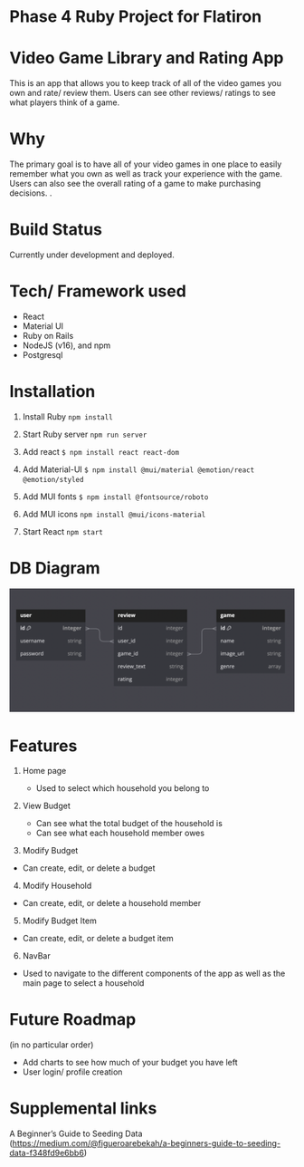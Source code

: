 # Phase 4 Ruby Project for Flatiron

# Video Game Library and Rating App

This is an app that allows you to keep track of all of the video games you own and rate/ review them. Users can see other reviews/ ratings to see what players think of a game.

# Why

The primary goal is to have all of your video games in one place to easily remember what you own as well as track your experience with the game. Users can also see the overall rating of a game to make purchasing decisions. .

# Build Status

Currently under development and deployed.

# Tech/ Framework used

- React
- Material UI
- Ruby on Rails
- NodeJS (v16), and npm
- Postgresql

# Installation

1. Install Ruby `npm install`

2. Start Ruby server `npm run server`

3. Add react `$ npm install react react-dom`

4. Add Material-UI `$ npm install @mui/material @emotion/react @emotion/styled`

5. Add MUI fonts `$ npm install @fontsource/roboto`

6. Add MUI icons `npm install @mui/icons-material`

7. Start React `npm start`

# DB Diagram

![Project DB Diagram](/client/public/db_diagram.png)

# Features

1. Home page

   - Used to select which household you belong to

2. View Budget

   - Can see what the total budget of the household is
   - Can see what each household member owes

3. Modify Budget

- Can create, edit, or delete a budget

4. Modify Household

- Can create, edit, or delete a household member

5. Modify Budget Item

- Can create, edit, or delete a budget item

6. NavBar

- Used to navigate to the different components of the app as well as the main page to select a household

# Future Roadmap

(in no particular order)

- Add charts to see how much of your budget you have left
- User login/ profile creation

# Supplemental links

A Beginner’s Guide to Seeding Data (https://medium.com/@figueroarebekah/a-beginners-guide-to-seeding-data-f348fd9e6bb6)
